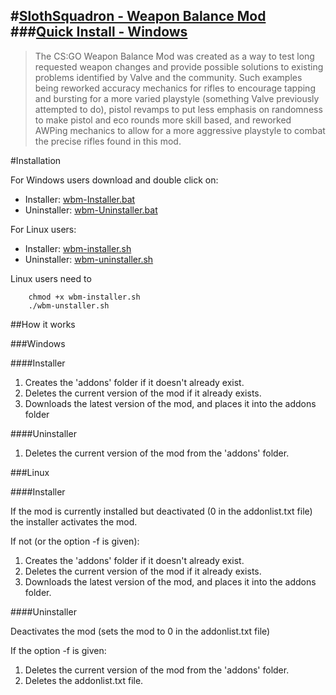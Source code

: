 #[SlothSquadron - Weapon Balance Mod](https://csgoweaponbalancemod.wordpress.com/)
###[Quick Install - Windows](https://cdn.p-gn.xyz/sloth/wbm-Installer.bat)
----

>  The CS:GO Weapon Balance Mod was created as a way to test long requested weapon changes and provide possible solutions to existing problems identified by Valve and the community.  Such examples being reworked accuracy mechanics for rifles to encourage tapping and bursting for a more varied playstyle (something Valve previously attempted to do), pistol revamps to put less emphasis on randomness to make pistol and eco rounds more skill based, and reworked AWPing mechanics to allow for a more aggressive playstyle to combat the precise rifles found in this mod.

#Installation

For Windows users download and double click on:

 - Installer: [wbm-Installer.bat](https://cdn.p-gn.xyz/sloth/wbm-Installer.bat)
 - Uninstaller: [wbm-Uninstaller.bat](https://cdn.p-gn.xyz/sloth/wbm-Uninstaller.bat)

For Linux users:

- Installer: [wbm-installer.sh](https://cdn.p-gn.xyz/sloth/wbm-installer.sh)
- Uninstaller: [wbm-uninstaller.sh](https://cdn.p-gn.xyz/sloth/wbm-uninstaller.sh)

Linux users need to 
```
    chmod +x wbm-installer.sh
    ./wbm-unstaller.sh
```

##How it works

###Windows

####Installer

 1. Creates the 'addons' folder if it doesn't already exist.
 2. Deletes the current version of the mod if it already exists.
 3. Downloads the latest version of the mod, and places it into the addons folder


####Uninstaller

 1. Deletes the current version of the mod from the 'addons' folder.

###Linux

####Installer

 If the mod is currently installed but deactivated (0 in the addonlist.txt file) the installer activates the mod.

 If not (or the option -f is given):
 1. Creates the 'addons' folder if it doesn't already exist.
 2. Deletes the current version of the mod if it already exists.
 3. Downloads the latest version of the mod, and places it into the addons folder.


####Uninstaller

 Deactivates the mod (sets the mod to 0 in the addonlist.txt file)

 If the option -f is given:
 1. Deletes the current version of the mod from the 'addons' folder.
 2. Deletes the addonlist.txt file.

